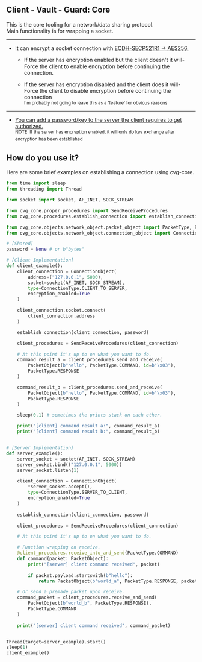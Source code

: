 ## Client - Vault - Guard: Core
This is the core tooling for a network/data sharing protocol. \
Main functionality is for wrapping a socket.

----

* It can encrypt a socket connection with [ECDH-SECP521R1 -> AES256.](https://github.com/t-nician/cvg-core/blob/main/src/cvg_core/objects/crypto_object/ecdh_object.py)

    * If the server has encryption enabled but the client doesn't it will- \
Force the client to enable encryption before continuing the connection.

    * If the server has encryption disabled and the client does it will- \
Force the client to disable encryption before continuing the connection \
<sup> I'm probably not going to leave this as a 'feature' for obvious reasons </sup>

---
* [You can add a password/key to the server the client requires to get authorized.](https://github.com/t-nician/cvg-core/blob/main/src/cvg_core/procedures/establish_connection.py#L40) \
<sup> NOTE: If the server has encryption enabled, it will only do key exchange after encryption has been established </sup>


## How do you use it?
Here are some brief examples on establishing a connection using cvg-core.
```python
from time import sleep
from threading import Thread

from socket import socket, AF_INET, SOCK_STREAM

from cvg_core.proper_procedures import SendReceiveProcedures
from cvg_core.procedures.establish_connection import establish_connection

from cvg_core.objects.network_object.packet_object import PacketType, PacketObject
from cvg_core.objects.network_object.connection_object import ConnectionType, ConnectionObject

# [Shared]
password = None # or b"bytes"

# [Client Implementation]
def client_example():
    client_connection = ConnectionObject(
        address=("127.0.0.1", 5000),
        socket=socket(AF_INET, SOCK_STREAM),
        type=ConnectionType.CLIENT_TO_SERVER,
        encryption_enabled=True
    )

    client_connection.socket.connect(
        client_connection.address
    )

    establish_connection(client_connection, password)

    client_procedures = SendReceiveProcedures(client_connection)

    # At this point it's up to on what you want to do.
    command_result_a = client_procedures.send_and_receive(
        PacketObject(b"hello", PacketType.COMMAND, id=b"\x03"),
        PacketType.RESPONSE
    )

    command_result_b = client_procedures.send_and_receive(
        PacketObject(b"hello", PacketType.COMMAND, id=b"\x03"),
        PacketType.RESPONSE
    )

    sleep(0.1) # sometimes the prints stack on each other.

    print("[client] command result a:", command_result_a)
    print("[client] command result b:", command_result_b)


# [Server Implementation]
def server_example():
    server_socket = socket(AF_INET, SOCK_STREAM)
    server_socket.bind(("127.0.0.1", 5000))
    server_socket.listen(1)

    client_connection = ConnectionObject(
        *server_socket.accept(), 
        type=ConnectionType.SERVER_TO_CLIENT,
        encryption_enabled=True
    ) 
        
    establish_connection(client_connection, password)

    client_procedures = SendReceiveProcedures(client_connection)

    # At this point it's up to on what you want to do.

    # Function wrapping on receive.
    @client_procedures.receive_into_and_send(PacketType.COMMAND)
    def command(packet: PacketObject):
        print("[server] client command received", packet)
        
        if packet.payload.startswith(b"hello"):
            return PacketObject(b"world_a", PacketType.RESPONSE, packet.id)

    # Or send a premade packet upon receive.
    command_packet = client_procedures.receive_and_send(
        PacketObject(b"world_b", PacketType.RESPONSE),
        PacketType.COMMAND
    )
    
    print("[server] client command received", command_packet)


Thread(target=server_example).start()
sleep(1)
client_example()
```